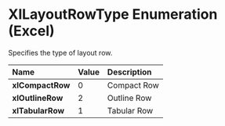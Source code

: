 
# XlLayoutRowType Enumeration (Excel)

Specifies the type of layout row.



|**Name**|**Value**|**Description**|
|:-----|:-----|:-----|
|**xlCompactRow**|0|Compact Row|
|**xlOutlineRow**|2|Outline Row|
|**xlTabularRow**|1|Tabular Row|
